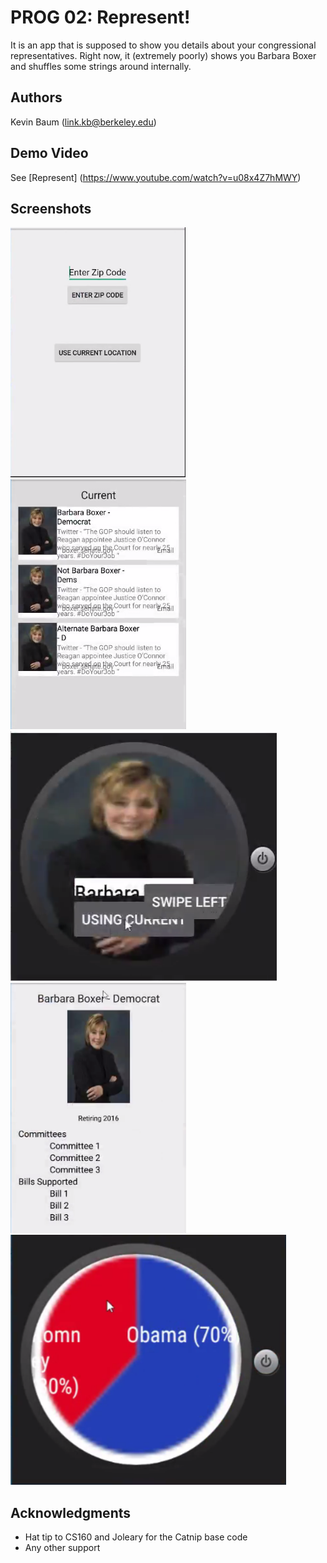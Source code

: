 # PROG 02: Represent!

It is an app that is supposed to show you details about your congressional representatives.
Right now, it (extremely poorly) shows you Barbara Boxer and shuffles some strings around internally.

## Authors

Kevin Baum ([link.kb@berkeley.edu](mailto:link.kb@berkeley.edu))

## Demo Video

See [Represent] (https://www.youtube.com/watch?v=u08x4Z7hMWY)

## Screenshots

<img src="screenshots/MobileMain.png" height="400" alt="Screenshot"/>
<img src="screenshots/Congressional.png" height="400" alt="Screenshot"/>
<img src="screenshots/WatchMain.png" height="400" alt="Screenshot"/>
<img src="screenshots/Detailed.png" height="400" alt="Screenshot"/>
<img src="screenshots/2012Vote.png" height="400" alt="Screenshot"/>


## Acknowledgments

* Hat tip to CS160 and Joleary for the Catnip base code
* Any other support
